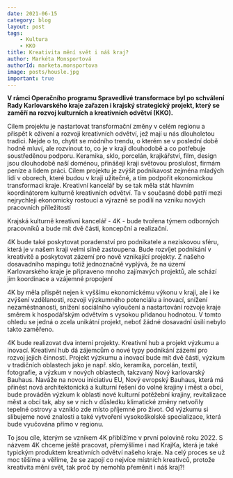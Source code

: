```yaml
---
date: 2021-06-15
category: blog
layout: post
tags:
    - Kultura
    - KKO
title: Kreativita mění svět i náš kraj?
author: Markéta Monsportová
authorId: marketa.monsportova
image: posts/housle.jpg
important: true
---
```

**V rámci Operačního programu Spravedlivé transformace byl po schválení Rady Karlovarského kraje zařazen i krajský strategický projekt, který se zaměří na rozvoj kulturních a kreativních odvětví (KKO).**

Cílem projektu je nastartovat transformační změny v celém regionu a přispět k oživení a rozvoji kreativních odvětví, jež mají u nás dlouholetou tradici. Nejde o to, chytit se módního trendu, o kterém se v poslední době hodně mluví, ale rozvinout to, co je v kraji dlouhodobě a co potřebuje soustředěnou podporu. Keramika, sklo, porcelán, krajkářství, film, design jsou dlouhodobě naší doménou, přinášejí kraji světovou proslulost, firmám peníze a lidem práci. Cílem projektu je zvýšit podnikavost zejména mladých lidí v oborech, které budou v kraji užitečné, a tím podpořit ekonomickou transformaci kraje. Kreativní kancelář by se tak měla stát hlavním koordinátorem kulturně kreativních odvětví. Ta v současné době patří mezi nejrychleji ekonomicky rostoucí a výrazně se podílí na vzniku nových pracovních příležitostí

Krajská kulturně kreativní kancelář - 4K - bude tvořena týmem odborných pracovníků a bude mít dvě části, koncepční a realizační.

4K bude také poskytovat poradenství pro podnikatele a neziskovou sféru, která je v našem kraji velmi silně zastoupena. Bude rozvíjet podnikání v kreativitě a poskytovat zázemí pro nově vznikající projekty. Z našeho dosavadního mapingu totiž jednoznačně vyplývá, že na území Karlovarského kraje je připraveno mnoho zajímavých projektů, ale schází jim koordinace a vzájemné propojení

4K by měla přispět nejen k vyššímu ekonomickému výkonu v kraji, ale i ke zvýšení vzdělanosti, rozvoji výzkumného potenciálu a inovací, snížení nezaměstnanosti, snížení sociálního vyloučení a nastartování rozvoje kraje směrem k hospodářským odvětvím s vysokou přidanou hodnotou. V tomto ohledu se jedná o zcela unikátní projekt, neboť žádné dosavadní úsilí nebylo takto zaměřeno.

4K bude realizovat dva interní projekty. Kreativní hub a projekt výzkumu a inovací. Kreativní hub dá zájemcům o nové typy podnikání zázemí pro rozvoj jejich činnosti. Projekt výzkumu a inovací bude mít dvě části, výzkum v tradičních oblastech jako je např. sklo, keramika, porcelán, textil, fotografie, a výzkum v nových oblastech, takzvaný Nový karlovarský Bauhaus. Naváže na novou iniciativu EU, Nový evropský Bauhaus, která má přinést nová architektonická a kulturní řešení do volné krajiny i měst a obcí, bude prováděn výzkum k oblasti nové kulturní potěžební krajiny, revitalizace měst a obcí tak, aby se v nich v důsledku klimatické změny netvořily tepelné ostrovy a vzniklo zde místo příjemné pro život. Od výzkumu si slibujeme nové znalosti a také vytvoření vysokoškolské specializace, která bude vyučována přímo v regionu.

To jsou cíle, kterým se vznikem 4K přiblížíme v první polovině roku 2022. S názvem 4K chceme ještě pracovat, přemýšlíme i nad KrajKa, která je také typickým produktem kreativních odvětví našeho kraje. Na celý proces se už moc těšíme a věříme, že se zapojí co nejvíce místních kreativců, protože kreativita mění svět, tak proč by nemohla přeměnit i náš kraj?!
